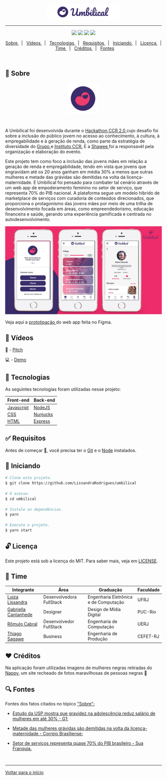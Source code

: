  <div align="center" id="top">
  <p align="center">
  	<img src="umbilical-logo.png" />
  </p>
</div>

<hr/>

<p align="center">
   <img src = "https://img.shields.io/github/issues/LissandraRodrigues/umbilical" />
   <img src = "https://img.shields.io/github/forks/LissandraRodrigues/umbilical" />
   <img src = "https://img.shields.io/github/stars/LissandraRodrigues/umbilical" />
   <img src = "https://camo.githubusercontent.com/ceb264b271ea36fdd2755c5ce616adcd4e5ea503de3a8b5aa0770a71c89cfabd/68747470733a2f2f696d672e736869656c64732e696f2f6769746875622f6c6963656e73652f6c756b656d6f72616c65732f726f636b657473686f65732d72656163742d6e61746976652e737667" />
	
</p>	

<p align="center">
  <a href="#dart-sobre"> Sobre </a> &#xa0; | &#xa0; 
  <a href = "#videos"> Vídeos </a> &#xa0; | &#xa0;
  <a href="#rocket-tecnologias"> Tecnologias </a> &#xa0; | &#xa0;
  <a href="#white_check_mark-requisitos"> Requisitos </a> &#xa0; | &#xa0;
  <a href="#checkered_flag-iniciando"> Iniciando </a> &#xa0; | &#xa0;
  <a href="#unlock-licença"> Licença </a> &#xa0; | &#xa0;
  <a href="#busts_in_silhouette-time"> Time </a> &#xa0; | &#xa0;
  <a href="#heart-créditos"> Créditos </a>  &#xa0; | &#xa0;
  <a href="#mag-fontes"> Fontes </a>
	
</p>

<br>

## :dart: Sobre ##

<p align="center">
	<img align ="center" width="100px" heigth="100px" src="logo.png"/>
</p>

<br>

A Umbilical foi desenvolvida durante o <a href="http://www.grupoccr.com.br/hackathonccr/"> Hackathon CCR 2.0 </a> cujo desafio foi sobre a inclusão do público jovem no acesso ao conhecimento, à cultura, à empregabilidade e à geração de renda, como parte da estratégia de diversidade do <a href="http://www.grupoccr.com.br/"> Grupo </a> e <a href="http://www.institutoccr.com.br/"> Instituto CCR.</a> E a <a href="http://shawee.io/"> Shawee </a> foi a responsavél pela organização e elaboração do evento.

Este projeto tem como foco a inclusão das jovens mães em relação a geração de renda e empregabilidade, tendo em vista que jovens que engravidam até os 20 anos ganham em média 30% a menos que outras mulheres e metade das grávidas são demitidas na volta da licença-maternidade. E Umbilical foi pensado para combater tal cenário através de um web app de empoderamento feminino no setor de serviço, que representa 70% do PIB nacional. A plataforma segue um modelo híbrido de marketplace de serviços com curadoria de conteúdos direcionados, que proporciona o protagonismo das jovens mães por meio de uma trilha de desenvolvimento focada em áreas, como empreendedorismo, educação financeira e saúde, gerando uma experiência gamificada e centrada no autodesenvolvimento.

<img src="view.jpg" />

Veja aqui a <a href="https://www.figma.com/file/47NbEKWaKwGGNdF1fmnkPo/Umbilical?node-id=0%3A1"> prototipação </a> do web app feita no Figma.

## :movie_camera: Vídeos ##

:thought_balloon:  - <a href = "https://www.youtube.com/watch?v=dCJkQ6OfYFk&feature=youtu.be"> Pitch </a>

:computer:  - <a href = "#"> Demo </a>

## :rocket: Tecnologias ##

As seguintes tecnologias foram utilizadas nesse projeto:

Front-end | Back-end | 
--- | --- 
[Javascript](https://developer.mozilla.org/pt-BR/docs/Web/JavaScript) | [NodeJS](https://nodejs.org/pt-br/) |
[CSS](https://developer.mozilla.org/pt-BR/docs/Web/CSS) | [Nunjucks](https://mozilla.github.io/nunjucks/)
[HTML](https://developer.mozilla.org/pt-BR/docs/Web/HTML) | [Express](https://expressjs.com/pt-br/)

## :white_check_mark: Requisitos ##

Antes de começar :checkered_flag:, você precisa ter o [Git](https://git-scm.com) e o [Node](https://nodejs.org/en/) instalados.

## :checkered_flag: Iniciando ##

```bash
# Clone este projeto.
$ git clone https://github.com/LissandraRodrigues/umbilical

# O acesse.
$ cd umbilical

# Instale as dependências.
$ yarn 

# Execute o projeto.
$ yarn start
```

## :unlock: Licença ##

Este projeto está sob a licença do MIT. Para saber mais, veja em [LICENSE](LICENSE).

## :busts_in_silhouette: Time ##

Integrante | Área | Graduação | Faculdade |
--- | --- | --- | --- 
<a href = "https://www.linkedin.com/in/luiza-lissandra/"> Luiza Lissandra </a> | Desenvolvedora FullStack | Engenharia Eletrônica e de Computação | UFRJ | 
<a href = "https://www.linkedin.com/in/gabriella-cantanhede-841b94115/"> Gabriella Cantanhede </a> | Designer |  Design de Mídia Digital | PUC-Rio | 
<a href = "https://www.linkedin.com/in/romulo-rizo-cabral/"> Rômulo Cabral </a> | Desenvolvedor FullStack |  Engenharia de Computação | UERJ | 
<a href = "https://www.linkedin.com/in/thiago-sagawe-361b93131//"> Thiago Sagawe </a> | Business |  Engenharia de Produção | CEFET-RJ | 

## :heart: Créditos ##

Na aplicação foram utilizadas imagens de mulheres negras retiradas do <a href="https://nappy.co/"> Nappy,</a> um site recheado de fotos maravilhosas de pessoas negras :muscle:

## :mag: Fontes ##

Fontes dos fatos citados no tópico <a href="#dart-sobre"> "Sobre": </a>

- <a href="https://g1.globo.com/sp/piracicaba-regiao/noticia/2020/01/28/estudo-da-usp-mostra-que-gravidez-na-adolescencia-reduz-salario-de-mulheres-em-ate-30percent.ghtml"> Estudo da USP mostra que gravidez na adolescência reduz salário de mulheres em até 30% - G1; </a>

- <a href="https://www.correiobraziliense.com.br/app/noticia/economia/2019/05/12/internas_economia,754492/metade-das-mulheres-gravidas-sao-demitidas-na-volta-da-licenca-materni.shtml"> Metade das mulheres grávidas são demitidas na volta da licença-maternidade - Correio Brasiliense; </a>

- <a href="https://www.suafranquia.com/noticias/negocios-e-servicos/2013/01/setor-de-servicos-representa-quase-70-do-pib-brasileiro/#:~:text=Com%20diversos%20tipos%20de%20neg%C3%B3cios,Instituto%20Brasileiro%20de%20Geografia%20e"> Setor de serviços representa quase 70% do PIB brasileiro - Sua Franquia. </a>

&#xa0;

<hr/>

<a href="#top"> Voltar para o início </a>
